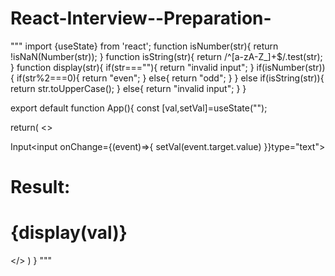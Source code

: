 # React-Interview--Preparation-

"""
import {useState} from 'react';
function isNumber(str){
  return !isNaN(Number(str));
}
function isString(str){
  return /^[a-zA-Z_]+$/.test(str);
}
function display(str){
  if(str===""){
    return "invalid input";
  }
  if(isNumber(str)){
    if(str%2===0){
      return "even";
    }
    else{
      return "odd";
    }
  }
  else if(isString(str)){
    return str.toUpperCase();
  }
  else{
    return "invalid input";
  }
}

export default function App(){
  const [val,setVal]=useState("");
  
  return(
    <>
      <form>
        <label>
          Input<input  onChange={(event)=>{
            setVal(event.target.value)
          }}type="text"></input>
        </label>
        </form> 
        <h1>Result:</h1>
        <h1>{display(val)}</h1>
     </>
  )
}
"""
